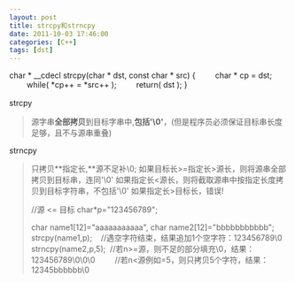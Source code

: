 ```yaml
---
layout: post
title: strcpy和strncpy
date: 2011-10-03 17:46:00
categories: [C++]
tags: [dst]
---
```

char * __cdecl strcpy(char * dst, const char * src)
{
        char * cp = dst;
        while( *cp++ = *src++ );
        return( dst );
}


strcpy　　
> 源字串**全部拷贝**到目标字串中,**包括'\0'**，(但是程序员必须保证目标串长度足够，且不与源串重叠)

strncpy
> 只拷贝**指定长,**源不足补\0;
> 如果目标长>=指定长>源长，则将源串全部拷贝到目标串，连同'\0'
> 如果指定长<源长，则将截取源串中按指定长度拷贝到目标字符串，不包括'\0'
> 如果指定长>目标长，错误!
> 
> 
> //源 <= 目标
> char*p="123456789"; 
> 
> char name1[12]="aaaaaaaaaaa",
> char name2[12]="bbbbbbbbbbb";
> strcpy(name1,p);   
> //遇空字符结束，结果追加1个空字符：123456789\0 
> strncpy(name2,p,5); 
> //若n>=源，则不足的部分填充\0，结果：123456789\0\0\0
>         //若n<源例如=5，则只拷贝5个字符，结果：12345bbbbbb\0



